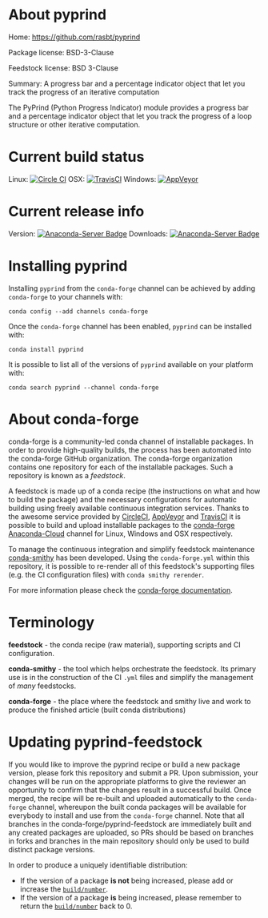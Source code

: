 About pyprind
=============

Home: https://github.com/rasbt/pyprind

Package license: BSD-3-Clause

Feedstock license: BSD 3-Clause

Summary: A progress bar and a percentage indicator object that let you track the progress of an iterative computation

The PyPrind (Python Progress Indicator) module provides a progress bar
and a percentage indicator object that let you track the progress of a
loop structure or other iterative computation.


Current build status
====================

Linux: [![Circle CI](https://circleci.com/gh/conda-forge/pyprind-feedstock.svg?style=shield)](https://circleci.com/gh/conda-forge/pyprind-feedstock)
OSX: [![TravisCI](https://travis-ci.org/conda-forge/pyprind-feedstock.svg?branch=master)](https://travis-ci.org/conda-forge/pyprind-feedstock)
Windows: [![AppVeyor](https://ci.appveyor.com/api/projects/status/github/conda-forge/pyprind-feedstock?svg=True)](https://ci.appveyor.com/project/conda-forge/pyprind-feedstock/branch/master)

Current release info
====================
Version: [![Anaconda-Server Badge](https://anaconda.org/conda-forge/pyprind/badges/version.svg)](https://anaconda.org/conda-forge/pyprind)
Downloads: [![Anaconda-Server Badge](https://anaconda.org/conda-forge/pyprind/badges/downloads.svg)](https://anaconda.org/conda-forge/pyprind)

Installing pyprind
==================

Installing `pyprind` from the `conda-forge` channel can be achieved by adding `conda-forge` to your channels with:

```
conda config --add channels conda-forge
```

Once the `conda-forge` channel has been enabled, `pyprind` can be installed with:

```
conda install pyprind
```

It is possible to list all of the versions of `pyprind` available on your platform with:

```
conda search pyprind --channel conda-forge
```


About conda-forge
=================

conda-forge is a community-led conda channel of installable packages.
In order to provide high-quality builds, the process has been automated into the
conda-forge GitHub organization. The conda-forge organization contains one repository
for each of the installable packages. Such a repository is known as a *feedstock*.

A feedstock is made up of a conda recipe (the instructions on what and how to build
the package) and the necessary configurations for automatic building using freely
available continuous integration services. Thanks to the awesome service provided by
[CircleCI](https://circleci.com/), [AppVeyor](http://www.appveyor.com/)
and [TravisCI](https://travis-ci.org/) it is possible to build and upload installable
packages to the [conda-forge](https://anaconda.org/conda-forge)
[Anaconda-Cloud](http://docs.anaconda.org/) channel for Linux, Windows and OSX respectively.

To manage the continuous integration and simplify feedstock maintenance
[conda-smithy](http://github.com/conda-forge/conda-smithy) has been developed.
Using the ``conda-forge.yml`` within this repository, it is possible to re-render all of
this feedstock's supporting files (e.g. the CI configuration files) with ``conda smithy rerender``.

For more information please check the [conda-forge documentation](https://conda-forge.org/docs/).

Terminology
===========

**feedstock** - the conda recipe (raw material), supporting scripts and CI configuration.

**conda-smithy** - the tool which helps orchestrate the feedstock.
                   Its primary use is in the construction of the CI ``.yml`` files
                   and simplify the management of *many* feedstocks.

**conda-forge** - the place where the feedstock and smithy live and work to
                  produce the finished article (built conda distributions)


Updating pyprind-feedstock
==========================

If you would like to improve the pyprind recipe or build a new
package version, please fork this repository and submit a PR. Upon submission,
your changes will be run on the appropriate platforms to give the reviewer an
opportunity to confirm that the changes result in a successful build. Once
merged, the recipe will be re-built and uploaded automatically to the
`conda-forge` channel, whereupon the built conda packages will be available for
everybody to install and use from the `conda-forge` channel.
Note that all branches in the conda-forge/pyprind-feedstock are
immediately built and any created packages are uploaded, so PRs should be based
on branches in forks and branches in the main repository should only be used to
build distinct package versions.

In order to produce a uniquely identifiable distribution:
 * If the version of a package **is not** being increased, please add or increase
   the [``build/number``](http://conda.pydata.org/docs/building/meta-yaml.html#build-number-and-string).
 * If the version of a package **is** being increased, please remember to return
   the [``build/number``](http://conda.pydata.org/docs/building/meta-yaml.html#build-number-and-string)
   back to 0.